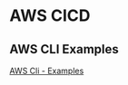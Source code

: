 # AWS CICD

## AWS CLI Examples
[AWS Cli - Examples](https://github.com/aws/aws-cli/tree/develop/awscli/examples)